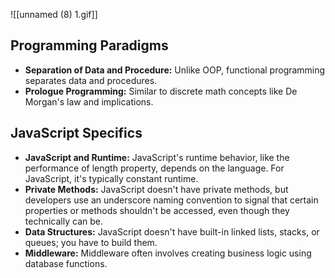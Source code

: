![[unnamed (8) 1.gif]]



## Programming Paradigms



- **Separation of Data and Procedure:** Unlike OOP, functional programming separates data and procedures.
- **Prologue Programming:** Similar to discrete math concepts like De Morgan's law and implications.


## JavaScript Specifics

- **JavaScript and Runtime:** JavaScript's runtime behavior, like the performance of length property, depends on the language. For JavaScript, it's typically constant runtime.
- **Private Methods:** JavaScript doesn't have private methods, but developers use an underscore naming convention to signal that certain properties or methods shouldn't be accessed, even though they technically can be.
- **Data Structures:** JavaScript doesn't have built-in linked lists, stacks, or queues; you have to build them.
- **Middleware:** Middleware often involves creating business logic using database functions.


